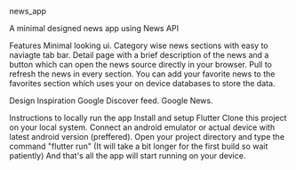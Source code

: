 news_app

A minimal designed news app using News API

Features
    Minimal looking ui.
    Category wise news sections with easy to naviagte tab bar.
    Detail page with a brief description of the news and a button which can open the news source directly in your browser.
    Pull to refresh the news in every section.
    You can add your favorite news to the favorites section which uses your on device databases to store the data.

Design Inspiration
    Google Discover feed.
    Google News.
    
Instructions to locally run the app
    Install and setup Flutter
    Clone this project on your local system.
    Connect an android emulator or actual device with latest android version (preffered).
    Open your project directory and type the command "flutter run" (It will take a bit longer for the first build so wait patiently)
    And that's all the app will start running on your device.
